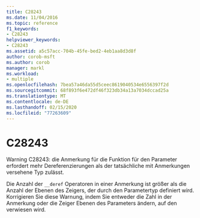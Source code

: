```yaml
---
title: C28243
ms.date: 11/04/2016
ms.topic: reference
f1_keywords:
- C28243
helpviewer_keywords:
- C28243
ms.assetid: a5c57acc-704b-45fe-bed2-4eb1aa8d3d8f
author: corob-msft
ms.author: corob
manager: markl
ms.workload:
- multiple
ms.openlocfilehash: 7bea57a46da55d5ceec8619040534e6556397f2d
ms.sourcegitcommit: 68f893f6e472df46f323db34a13a7034dccad25a
ms.translationtype: MT
ms.contentlocale: de-DE
ms.lasthandoff: 02/15/2020
ms.locfileid: "77263609"
---
```

# <a name="c28243"></a>C28243
Warning C28243: die Anmerkung für die Funktion für den Parameter erfordert mehr Dereferenzierungen als der tatsächliche mit Anmerkungen versehene Typ zulässt.

 Die Anzahl der `__deref` Operatoren in einer Anmerkung ist größer als die Anzahl der Ebenen des Zeigers, der durch den Parametertyp definiert wird. Korrigieren Sie diese Warnung, indem Sie entweder die Zahl in der Anmerkung oder die Zeiger Ebenen des Parameters ändern, auf den verwiesen wird.
